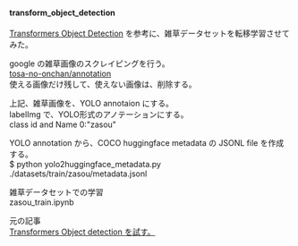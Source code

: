 #### transform_object_detection  

  [Transformers Object Detection](https://huggingface.co/docs/transformers/v4.42.0/ja/tasks/object_detection) を参考に、雑草データセットを転移学習させてみた。    

  google の雑草画像のスクレイピングを行う。  
  [tosa-no-onchan/annotation](https://github.com/tosa-no-onchan/annotation)  
  使える画像だけ残して、使えない画像は、削除する。  

  上記、雑草画像を、YOLO annotaion にする。  
  labelImg で、YOLO形式のアノテーションにする。  
  class id and Name  0:"zasou"  

  YOLO annotation から、COCO huggingface metadata の JSONL file を作成する。  
  $ python yolo2huggingface_metadata.py  
  ./datasets/train/zasou/metadata.jsonl  

  雑草データセットでの学習  
  zasou_train.ipynb 

元の記事  
  [Transformers Object detection を試す。](http://www.netosa.com/blog/2024/07/transformers-object-detection.html)  
